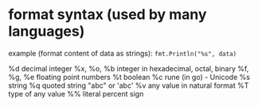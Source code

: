 # format syntax (used by many languages)

example (format content of data as strings): `fmt.Println("%s", data)`

%d          decimal integer
%x, %o, %b  integer in hexadecimal, octal, binary
%f, %g, %e  floating point numbers
%t          boolean
%c          rune (in go) - Unicode
%s          string
%q          quoted string "abc" or 'abc'
%v          any value in natural format
%T          type of any value
%%          literal percent sign
